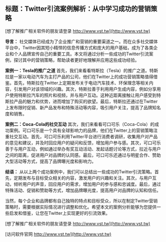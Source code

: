 ## **标题：Twitter引流案例解析：从中学习成功的营销策略**

[想了解推广相关软件的朋友请登录 http://www.vst.tw](http://www.vst.tw)

**导言：**
社交媒体已经成为了企业推广和营销的重要渠道之一。而在众多社交媒体平台中，Twitter因其短小精悍的信息传播方式和庞大的用户基础，成为了各类企业和个人品牌宣传自己的重要工具。本文将通过分析一些成功的Twitter引流案例，探讨其中的营销策略，帮助读者更好地理解并应用这些成功经验。

**案例一：Tesla的推广之道**
首先，我们来看看特斯拉（Tesla）的推广之道。特斯拉是一家以电动汽车为主打产品的公司，他们在Twitter上的成功营销策略值得借鉴。首先，特斯拉在Twitter上定期发布关于电动汽车技术、环保理念等相关内容，引发用户对该领域的兴趣。其次，特斯拉善于利用用户生成内容，例如分享用户使用特斯拉汽车的照片和视频，并与用户互动。这种近距离接触让用户感受到特斯拉产品的魅力和优势，进而增加了购买的欲望。最后，特斯拉还通过在Twitter上发布限时促销、新产品发布和特殊活动等内容，吸引用户关注，提高了品牌知名度和销售。

**案例二：Coca-Cola的社交互动**
其次，我们来看看可口可乐（Coca-Cola）的成功案例。可口可乐是一个具有全球影响力的品牌，他们在Twitter上的营销策略注重社交互动。首先，可口可乐利用Twitter平台进行消费者调研，收集用户对产品的意见和建议，并及时回应用户的疑问和反馈，增加用户参与感。其次，可口可乐善于与用户互动，例如通过举办有奖互动活动、发起话题讨论等方式，拉近与用户之间的距离，促进用户对品牌的认同感。最后，可口可乐还通过与明星合作、赞助大型活动等方式，提高了品牌曝光度和影响力。

**结语：**
从以上两个成功案例中，我们可以总结出一些成功的Twitter引流策略。首先，定期发布与目标受众相关的内容，激发用户的兴趣和关注。其次，与用户互动，倾听用户的声音，回应用户的需求，增加用户的参与感和忠诚度。最后，通过特殊活动、促销和赞助等方式，增加品牌曝光度，提高用户对品牌的认知和信任。

当然，每个企业和品牌都有自己独特的特点和目标受众，所以在制定Twitter营销策略时，需要根据实际情况进行调整和优化。希望本文的案例分析能够为您提供一些启发和借鉴，让您在Twitter上实现更好的引流效果。

[想了解推广相关软件的朋友请登录 http://www.vst.tw](http://www.vst.tw)


[访问软件官网 http://www.vst.tw](http://www.vst.tw)
